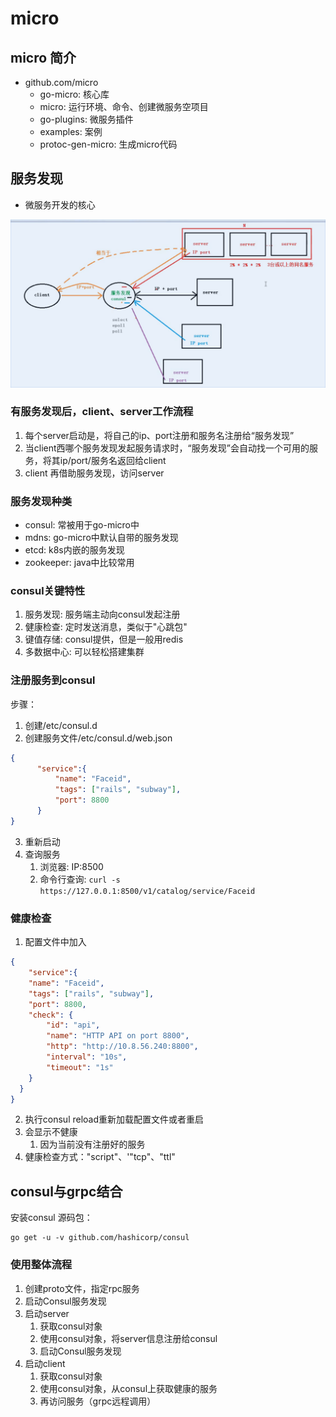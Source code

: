 
# micro

## micro 简介

* github.com/micro
  * go-micro: 核心库
  * micro: 运行环境、命令、创建微服务空项目
  * go-plugins: 微服务插件
  * examples: 案例
  * protoc-gen-micro: 生成micro代码

## 服务发现

* 微服务开发的核心

![alt text](image.png)

### 有服务发现后，client、server工作流程

1. 每个server启动是，将自己的ip、port注册和服务名注册给“服务发现”
2. 当client西哪个服务发现发起服务请求时，“服务发现”会自动找一个可用的服务，将其ip/port/服务名返回给client
3. client 再借助服务发现，访问server

### 服务发现种类

* consul: 常被用于go-micro中
* mdns: go-micro中默认自带的服务发现
* etcd: k8s内嵌的服务发现
* zookeeper: java中比较常用

### consul关键特性

1. 服务发现: 服务端主动向consul发起注册
2. 健康检查: 定时发送消息，类似于"心跳包"
3. 键值存储: consul提供，但是一般用redis
4. 多数据中心: 可以轻松搭建集群

### 注册服务到consul

步骤：
1. 创建/etc/consul.d
2. 创建服务文件/etc/consul.d/web.json
  ```json
  {
        "service":{
            "name": "Faceid",
            "tags": ["rails", "subway"],
            "port": 8800
        }
  }
  ```
3. 重新启动
4. 查询服务
   1. 浏览器: IP:8500
   2. 命令行查询: `curl -s https://127.0.0.1:8500/v1/catalog/service/Faceid`

### 健康检查

1. 配置文件中加入
```json
{
    "service":{
    "name": "Faceid",
    "tags": ["rails", "subway"],
    "port": 8800,
    "check": {
        "id": "api",
        "name": "HTTP API on port 8800",
        "http": "http://10.8.56.240:8800",
        "interval": "10s",
        "timeout": "1s"
    }
  }
}
```
2. 执行consul reload重新加载配置文件或者重启
3. 会显示不健康
   1. 因为当前没有注册好的服务
4. 健康检查方式："script"、'"tcp"、"ttl"

## consul与grpc结合

安装consul 源码包：

```shell
go get -u -v github.com/hashicorp/consul
```

### 使用整体流程

1. 创建proto文件，指定rpc服务
2. 启动Consul服务发现
3. 启动server
   1. 获取consul对象
   2. 使用consul对象，将server信息注册给consul
   3. 启动Consul服务发现
4. 启动client
   1. 获取consul对象
   2. 使用consul对象，从consul上获取健康的服务
   3. 再访问服务（grpc远程调用）